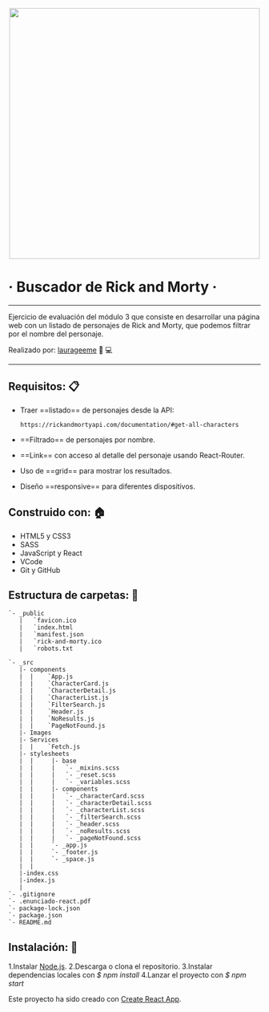 <p align="center">
<img src="https://http2.mlstatic.com/rick-and-morty-pickle-peluche-original-pepino-pepinillo-D_NQ_NP_637338-MLA26815354336_022018-F.jpg" width="500">
</p>


# · Buscador de Rick and Morty ·
---
Ejercicio de evaluación del módulo 3 que consiste en desarrollar una página web con un listado de personajes de Rick and Morty, que podemos filtrar por el nombre del personaje.

Realizado por: [laurageeme](https://github.com/laurageeme) :woman: :computer:
___

## Requisitos: :clipboard:
- Traer ==listado== de personajes desde la API:
 
  `https://rickandmortyapi.com/documentation/#get-all-characters`
  
- ==Filtrado== de personajes por nombre.

- ==Link== con acceso al detalle del personaje usando React-Router.

- Uso de ==grid== para mostrar los resultados.

- Diseño ==responsive== para diferentes dispositivos.


## Construido con: :house:

- HTML5 y CSS3
- SASS
- JavaScript y React
- VCode
- Git y GitHub

## Estructura de carpetas: :open_file_folder:
```
`- _public
   |   `favicon.ico
   |   `index.html
   |   `manifest.json
   |   `rick-and-morty.ico
   |   `robots.txt

`- _src
   |- components
   |  |    `App.js
   |  |    `CharacterCard.js
   |  |    `CharacterDetail.js
   |  |    `CharacterList.js
   |  |    `FilterSearch.js
   |  |    `Header.js
   |  |    `NoResults.js
   |  |    `PageNotFound.js
   |- Images
   |- Services
   |  |    `Fetch.js
   |- stylesheets
   |  |		|- base
   |  |    	|	`- _mixins.scss
   |  |    	|	`- _reset.scss
   |  |    	|	`- _variables.scss
   |  |		|- components
   |  |    	|	`- _characterCard.scss
   |  |    	|	`- _characterDetail.scss
   |  |    	|	`- _characterList.scss
   |  |    	|	`- _filterSearch.scss
   |  |    	|	`- _header.scss
   |  |    	|	`- _noResults.scss
   |  |    	|	`- _pageNotFound.scss
   |  |		`- _app.js
   |  |		`- _footer.js
   |  |		`- _space.js
   |  |
   |-index.css
   |-index.js
   |
`- .gitignore
`- .enunciado-react.pdf
`- package-lock.json
`- package.json
`- README.md 

```

## Instalación: :wrench:

1.Instalar [Node.js](Node.js).
2.Descarga o clona el repositorio.
3.Instalar dependencias locales con *$ npm install*
4.Lanzar el proyecto con *$ npm start*

Este proyecto ha sido creado con  [Create React App](https://github.com/facebook/create-react-app).

